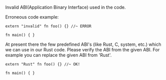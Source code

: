 Invalid ABI(Application Binary Interface) used in the code.

Erroneous code example:

```compile_fail,E0703
extern "invalid" fn foo() {} //~ ERROR

fn main() { }
```
At present there the few predefined ABI's (like Rust, C, system, etc.)
which we can use in our Rust code. Please verify the ABI from the
given ABI. For example you can replace the given ABI from 'Rust'.

```
extern "Rust" fn foo() {} //~ OK!

fn main() { }
```
